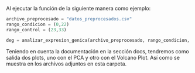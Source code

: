 Al ejecutar la función de la siguiente manera como ejemplo: 
```python
archivo_preprocesado = "datos_preprocesados.csv"
rango_condicion = (0,22)
rango_control = (23,33)

deg = analizar_expresion_genica(archivo_preprocesado, rango_condicion, rango_control, umbral_pvalor=0.05, umbral_logfc=0.5)
```
Teniendo en cuenta la documentación en la sección docs, tendremos como salida dos plots, uno con el PCA y otro con el Volcano Plot. 
Así como se muestra en los archivos adjuntos en esta carpeta.
